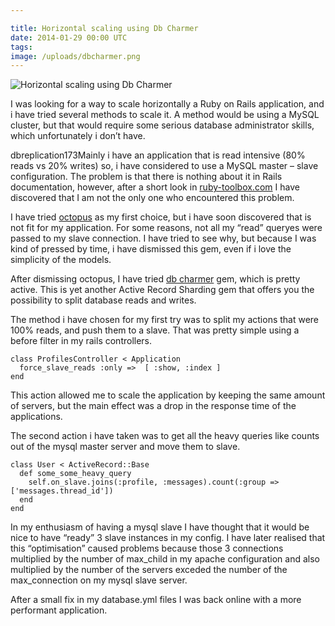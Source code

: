 ```yaml
---

title: Horizontal scaling using Db Charmer
date: 2014-01-29 00:00 UTC
tags: 
image: /uploads/dbcharmer.png
---
```


![Horizontal scaling using Db Charmer](/uploads/dbcharmer.png)

I was looking for a way to scale horizontally a Ruby on Rails application, and i have tried several methods to scale it. A method would be using a MySQL cluster, but that would require some serious database administrator skills, which unfortunately i don’t have.

dbreplication173Mainly i have an application that is read intensive (80% reads vs 20% writes) so, i have considered to use a MySQL master – slave configuration. The problem is that there is nothing about it in Rails documentation, however, after a short look in [ruby-toolbox.com](https://ruby-toolbox.com) I have discovered that I am not the only one who encountered this problem.

I have tried [octopus](https://github.com/tchandy/octopus) as my first choice, but i have soon discovered that is not fit for my application. For some reasons, not all my “read” queryes were passed to my slave connection. I have tried to see why, but because I was kind of pressed by time, i have dismissed this gem, even if i love the simplicity of the models.

After dismissing octopus, I have tried [db charmer](http://www.dbcharmer.net/) gem, which is pretty active. This is yet another Active Record Sharding gem that offers you the possibility to split database reads and writes.

The method i have chosen for my first try was to split my actions that were 100% reads, and push them to a slave. That was pretty simple using a before filter in my rails controllers.

    class ProfilesController < Application
      force_slave_reads :only =>  [ :show, :index ]
    end

This action allowed me to scale the application by keeping the same amount of servers, but the main effect was a drop in the response time of the applications.

The second action i have taken was to get all the heavy queries like counts out of the mysql master server and move them to slave.
    
    class User < ActiveRecord::Base
      def some_some_heavy_query
        self.on_slave.joins(:profile, :messages).count(:group => ['messages.thread_id'])
      end
    end

In my enthusiasm of having a mysql slave I have thought that it would be nice to have “ready” 3 slave instances in my config. I have later realised that this “optimisation” caused problems because those 3 connections multiplied by the number of max_child in my apache configuration and also multiplied by the number of the servers exceded the number of the max_connection on my mysql slave server.

After a small fix in my database.yml files I was back online with a more performant application.
